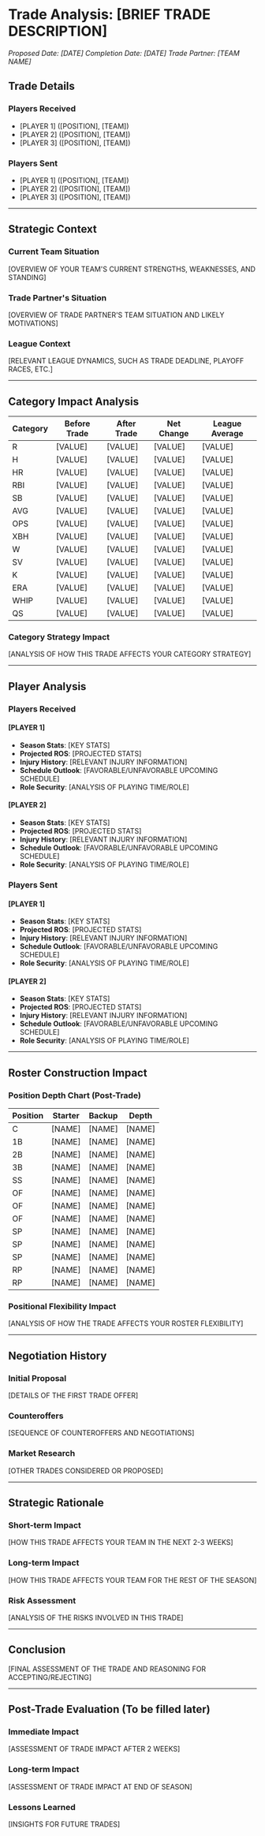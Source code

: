 # Trade Analysis: [BRIEF TRADE DESCRIPTION]

*Proposed Date: [DATE]*
*Completion Date: [DATE]*
*Trade Partner: [TEAM NAME]*

## Trade Details

### Players Received
- [PLAYER 1] ([POSITION], [TEAM])
- [PLAYER 2] ([POSITION], [TEAM])
- [PLAYER 3] ([POSITION], [TEAM])

### Players Sent
- [PLAYER 1] ([POSITION], [TEAM])
- [PLAYER 2] ([POSITION], [TEAM])
- [PLAYER 3] ([POSITION], [TEAM])

---

## Strategic Context

### Current Team Situation
[OVERVIEW OF YOUR TEAM'S CURRENT STRENGTHS, WEAKNESSES, AND STANDING]

### Trade Partner's Situation
[OVERVIEW OF TRADE PARTNER'S TEAM SITUATION AND LIKELY MOTIVATIONS]

### League Context
[RELEVANT LEAGUE DYNAMICS, SUCH AS TRADE DEADLINE, PLAYOFF RACES, ETC.]

---

## Category Impact Analysis

| Category | Before Trade | After Trade | Net Change | League Average |
|----------|--------------|-------------|------------|----------------|
| R        | [VALUE]      | [VALUE]     | [VALUE]    | [VALUE]        |
| H        | [VALUE]      | [VALUE]     | [VALUE]    | [VALUE]        |
| HR       | [VALUE]      | [VALUE]     | [VALUE]    | [VALUE]        |
| RBI      | [VALUE]      | [VALUE]     | [VALUE]    | [VALUE]        |
| SB       | [VALUE]      | [VALUE]     | [VALUE]    | [VALUE]        |
| AVG      | [VALUE]      | [VALUE]     | [VALUE]    | [VALUE]        |
| OPS      | [VALUE]      | [VALUE]     | [VALUE]    | [VALUE]        |
| XBH      | [VALUE]      | [VALUE]     | [VALUE]    | [VALUE]        |
| W        | [VALUE]      | [VALUE]     | [VALUE]    | [VALUE]        |
| SV       | [VALUE]      | [VALUE]     | [VALUE]    | [VALUE]        |
| K        | [VALUE]      | [VALUE]     | [VALUE]    | [VALUE]        |
| ERA      | [VALUE]      | [VALUE]     | [VALUE]    | [VALUE]        |
| WHIP     | [VALUE]      | [VALUE]     | [VALUE]    | [VALUE]        |
| QS       | [VALUE]      | [VALUE]     | [VALUE]    | [VALUE]        |

### Category Strategy Impact
[ANALYSIS OF HOW THIS TRADE AFFECTS YOUR CATEGORY STRATEGY]

---

## Player Analysis

### Players Received

#### [PLAYER 1]
- **Season Stats**: [KEY STATS]
- **Projected ROS**: [PROJECTED STATS]
- **Injury History**: [RELEVANT INJURY INFORMATION]
- **Schedule Outlook**: [FAVORABLE/UNFAVORABLE UPCOMING SCHEDULE]
- **Role Security**: [ANALYSIS OF PLAYING TIME/ROLE]

#### [PLAYER 2]
- **Season Stats**: [KEY STATS]
- **Projected ROS**: [PROJECTED STATS]
- **Injury History**: [RELEVANT INJURY INFORMATION]
- **Schedule Outlook**: [FAVORABLE/UNFAVORABLE UPCOMING SCHEDULE]
- **Role Security**: [ANALYSIS OF PLAYING TIME/ROLE]

### Players Sent

#### [PLAYER 1]
- **Season Stats**: [KEY STATS]
- **Projected ROS**: [PROJECTED STATS]
- **Injury History**: [RELEVANT INJURY INFORMATION]
- **Schedule Outlook**: [FAVORABLE/UNFAVORABLE UPCOMING SCHEDULE]
- **Role Security**: [ANALYSIS OF PLAYING TIME/ROLE]

#### [PLAYER 2]
- **Season Stats**: [KEY STATS]
- **Projected ROS**: [PROJECTED STATS]
- **Injury History**: [RELEVANT INJURY INFORMATION]
- **Schedule Outlook**: [FAVORABLE/UNFAVORABLE UPCOMING SCHEDULE]
- **Role Security**: [ANALYSIS OF PLAYING TIME/ROLE]

---

## Roster Construction Impact

### Position Depth Chart (Post-Trade)
| Position | Starter | Backup | Depth |
|----------|---------|--------|-------|
| C        | [NAME]  | [NAME] | [NAME] |
| 1B       | [NAME]  | [NAME] | [NAME] |
| 2B       | [NAME]  | [NAME] | [NAME] |
| 3B       | [NAME]  | [NAME] | [NAME] |
| SS       | [NAME]  | [NAME] | [NAME] |
| OF       | [NAME]  | [NAME] | [NAME] |
| OF       | [NAME]  | [NAME] | [NAME] |
| OF       | [NAME]  | [NAME] | [NAME] |
| SP       | [NAME]  | [NAME] | [NAME] |
| SP       | [NAME]  | [NAME] | [NAME] |
| SP       | [NAME]  | [NAME] | [NAME] |
| RP       | [NAME]  | [NAME] | [NAME] |
| RP       | [NAME]  | [NAME] | [NAME] |

### Positional Flexibility Impact
[ANALYSIS OF HOW THE TRADE AFFECTS YOUR ROSTER FLEXIBILITY]

---

## Negotiation History

### Initial Proposal
[DETAILS OF THE FIRST TRADE OFFER]

### Counteroffers
[SEQUENCE OF COUNTEROFFERS AND NEGOTIATIONS]

### Market Research
[OTHER TRADES CONSIDERED OR PROPOSED]

---

## Strategic Rationale

### Short-term Impact
[HOW THIS TRADE AFFECTS YOUR TEAM IN THE NEXT 2-3 WEEKS]

### Long-term Impact
[HOW THIS TRADE AFFECTS YOUR TEAM FOR THE REST OF THE SEASON]

### Risk Assessment
[ANALYSIS OF THE RISKS INVOLVED IN THIS TRADE]

---

## Conclusion

[FINAL ASSESSMENT OF THE TRADE AND REASONING FOR ACCEPTING/REJECTING]

---

## Post-Trade Evaluation (To be filled later)

### Immediate Impact
[ASSESSMENT OF TRADE IMPACT AFTER 2 WEEKS]

### Long-term Impact
[ASSESSMENT OF TRADE IMPACT AT END OF SEASON]

### Lessons Learned
[INSIGHTS FOR FUTURE TRADES]

